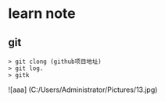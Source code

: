 # learn note

## git
    > git clong (github项目地址)
    > git log.
    > gitk
    
![aaa] (C:/Users/Administrator/Pictures/13.jpg)